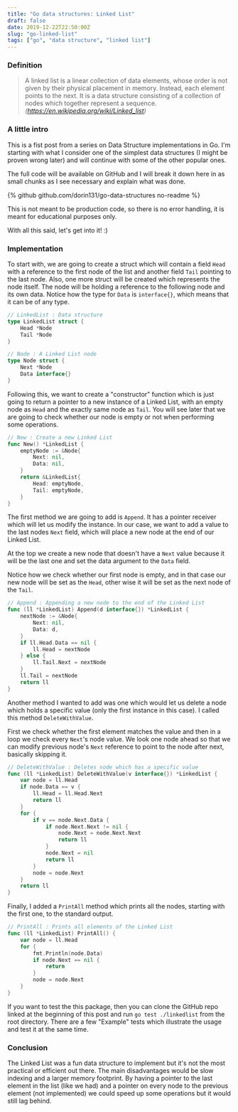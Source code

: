 ```yaml
---
title: "Go data structures: Linked List"
draft: false
date: 2019-12-22T22:50:00Z
slug: "go-linked-list"
tags: ["go", "data structure", "linked list"]
---
```


### Definition
> A linked list is a linear collection of data elements, whose order is not given by their physical placement in memory. Instead, each element points to the next. It is a data structure consisting of a collection of nodes which together represent a sequence. *(https://en.wikipedia.org/wiki/Linked_list)*

### A little intro
This is a fist post from a series on Data Structure implementations in Go. I'm starting with what I consider one of the simplest data structures (I might be proven wrong later) and will continue with some of the other popular ones.

The full code will be available on GitHub and I will break it down here in as small chunks as I see necessary and explain what was done.

{% github github.com/dorin131/go-data-structures no-readme %}

This is not meant to be production code, so there is no error handling, it is meant for educational purposes only.

With all this said, let's get into it! :)


### Implementation

To start with, we are going to create a struct which will contain a field `Head` with a reference to the first node of the list and another field `Tail` pointing to the last node. Also, one more struct will be created which represents the node itself. The node will be holding a reference to the following node and its own data. Notice how the type for `Data` is `interface{}`, which means that it can be of any type.

```go
// LinkedList : Data structure
type LinkedList struct {
	Head *Node
	Tail *Node
}

// Node : A Linked List node
type Node struct {
	Next *Node
	Data interface{}
}
```

Following this, we want to create a "constructor" function which is just going to return a pointer to a new instance of a Linked List, with an empty node as `Head` and the exactly same node as `Tail`. You will see later that we are going to check whether our node is empty or not when performing some operations.

```go
// New : Create a new Linked List
func New() *LinkedList {
	emptyNode := &Node{
		Next: nil,
		Data: nil,
	}
	return &LinkedList{
		Head: emptyNode,
		Tail: emptyNode,
	}
}
```

The first method we are going to add is `Append`. It has a pointer receiver which will let us modify the instance. In our case, we want to add a value to the last nodes `Next` field, which will place a new node at the end of our Linked List.

At the top we create a new node that doesn't have a `Next` value because it will be the last one and set the data argument to the `Data` field.

Notice how we check whether our first node is empty, and in that case our new node will be set as the `Head`, other wise it will be set as the next node of the `Tail`.

```go
// Append : Appending a new node to the end of the Linked List
func (ll *LinkedList) Append(d interface{}) *LinkedList {
	nextNode := &Node{
		Next: nil,
		Data: d,
	}
	if ll.Head.Data == nil {
		ll.Head = nextNode
	} else {
		ll.Tail.Next = nextNode
	}
	ll.Tail = nextNode
	return ll
}
```

Another method I wanted to add was one which would let us delete a node which holds a specific value (only the first instance in this case). I called this method `DeleteWithValue`.

First we check whether the first element matches the value and then in a loop we check every `Next`'s node value. We look one node ahead so that we can modify previous node's `Next` reference to point to the node after next, basically skipping it.

```go
// DeleteWithValue : Deletes node which has a specific value
func (ll *LinkedList) DeleteWithValue(v interface{}) *LinkedList {
	var node = ll.Head
	if node.Data == v {
		ll.Head = ll.Head.Next
		return ll
	}
	for {
		if v == node.Next.Data {
			if node.Next.Next != nil {
				node.Next = node.Next.Next
				return ll
			}
			node.Next = nil
			return ll
		}
		node = node.Next
	}
	return ll
}
```

Finally, I added a `PrintAll` method which prints all the nodes, starting with the first one, to the standard output.

```go
// PrintAll : Prints all elements of the Linked List
func (ll *LinkedList) PrintAll() {
	var node = ll.Head
	for {
		fmt.Println(node.Data)
		if node.Next == nil {
			return
		}
		node = node.Next
	}
}
```

If you want to test the this package, then you can clone the GitHub repo linked at the beginning of this post and run `go test ./linkedlist` from the root directory. There are a few "Example" tests which illustrate the usage and test it at the same time.


### Conclusion

The Linked List was a fun data structure to implement but it's not the most practical or efficient out there. The main disadvantages would be slow indexing and a larger memory footprint. By having a pointer to the last element in the list (like we had) and a pointer on every node to the previous element (not implemented) we could speed up some operations but it would still lag behind.
